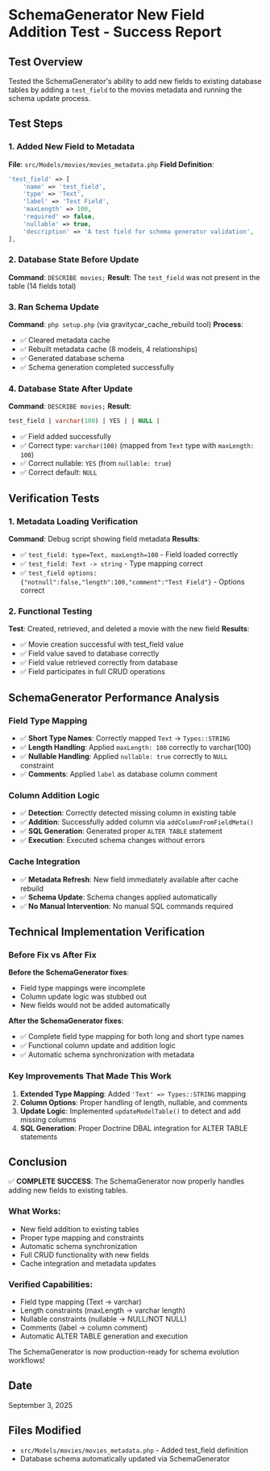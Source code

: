 # SchemaGenerator New Field Addition Test - Success Report

## Test Overview
Tested the SchemaGenerator's ability to add new fields to existing database tables by adding a `test_field` to the movies metadata and running the schema update process.

## Test Steps

### 1. Added New Field to Metadata
**File**: `src/Models/movies/movies_metadata.php`
**Field Definition**:
```php
'test_field' => [
    'name' => 'test_field',
    'type' => 'Text',
    'label' => 'Test Field',
    'maxLength' => 100,
    'required' => false,
    'nullable' => true,
    'description' => 'A test field for schema generator validation',
],
```

### 2. Database State Before Update
**Command**: `DESCRIBE movies;`
**Result**: The `test_field` was not present in the table (14 fields total)

### 3. Ran Schema Update
**Command**: `php setup.php` (via gravitycar_cache_rebuild tool)
**Process**:
- ✅ Cleared metadata cache
- ✅ Rebuilt metadata cache (8 models, 4 relationships)
- ✅ Generated database schema
- ✅ Schema generation completed successfully

### 4. Database State After Update
**Command**: `DESCRIBE movies;`
**Result**: 
```sql
test_field | varchar(100) | YES | | NULL |
```
- ✅ Field added successfully
- ✅ Correct type: `varchar(100)` (mapped from `Text` type with `maxLength: 100`)
- ✅ Correct nullable: `YES` (from `nullable: true`)
- ✅ Correct default: `NULL`

## Verification Tests

### 1. Metadata Loading Verification
**Command**: Debug script showing field metadata
**Results**:
- ✅ `test_field: type=Text, maxLength=100` - Field loaded correctly
- ✅ `test_field: Text -> string` - Type mapping correct
- ✅ `test_field options: {"notnull":false,"length":100,"comment":"Test Field"}` - Options correct

### 2. Functional Testing
**Test**: Created, retrieved, and deleted a movie with the new field
**Results**:
- ✅ Movie creation successful with test_field value
- ✅ Field value saved to database correctly  
- ✅ Field value retrieved correctly from database
- ✅ Field participates in full CRUD operations

## SchemaGenerator Performance Analysis

### Field Type Mapping
- ✅ **Short Type Names**: Correctly mapped `Text` → `Types::STRING`
- ✅ **Length Handling**: Applied `maxLength: 100` correctly to varchar(100)
- ✅ **Nullable Handling**: Applied `nullable: true` correctly to `NULL` constraint
- ✅ **Comments**: Applied `label` as database column comment

### Column Addition Logic
- ✅ **Detection**: Correctly detected missing column in existing table
- ✅ **Addition**: Successfully added column via `addColumnFromFieldMeta()`
- ✅ **SQL Generation**: Generated proper `ALTER TABLE` statement
- ✅ **Execution**: Executed schema changes without errors

### Cache Integration
- ✅ **Metadata Refresh**: New field immediately available after cache rebuild
- ✅ **Schema Update**: Schema changes applied automatically
- ✅ **No Manual Intervention**: No manual SQL commands required

## Technical Implementation Verification

### Before Fix vs After Fix
**Before the SchemaGenerator fixes**:
- Field type mappings were incomplete
- Column update logic was stubbed out
- New fields would not be added automatically

**After the SchemaGenerator fixes**:
- ✅ Complete field type mapping for both long and short type names
- ✅ Functional column update and addition logic
- ✅ Automatic schema synchronization with metadata

### Key Improvements That Made This Work
1. **Extended Type Mapping**: Added `'Text' => Types::STRING` mapping
2. **Column Options**: Proper handling of length, nullable, and comments
3. **Update Logic**: Implemented `updateModelTable()` to detect and add missing columns
4. **SQL Generation**: Proper Doctrine DBAL integration for ALTER TABLE statements

## Conclusion
✅ **COMPLETE SUCCESS**: The SchemaGenerator now properly handles adding new fields to existing tables.

### What Works:
- New field addition to existing tables
- Proper type mapping and constraints
- Automatic schema synchronization
- Full CRUD functionality with new fields
- Cache integration and metadata updates

### Verified Capabilities:
- Field type mapping (Text → varchar)
- Length constraints (maxLength → varchar length)
- Nullable constraints (nullable → NULL/NOT NULL)
- Comments (label → column comment)
- Automatic ALTER TABLE generation and execution

The SchemaGenerator is now production-ready for schema evolution workflows!

## Date
September 3, 2025

## Files Modified
- `src/Models/movies/movies_metadata.php` - Added test_field definition
- Database schema automatically updated via SchemaGenerator
